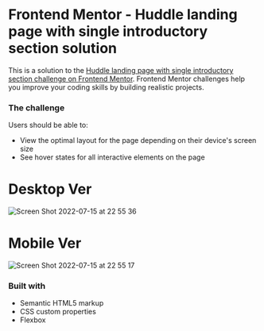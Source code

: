 # Frontend Mentor - Huddle landing page with single introductory section solution

This is a solution to the [Huddle landing page with single introductory section challenge on Frontend Mentor](https://www.frontendmentor.io/challenges/huddle-landing-page-with-a-single-introductory-section-B_2Wvxgi0). Frontend Mentor challenges help you improve your coding skills by building realistic projects.

### The challenge

Users should be able to:

- View the optimal layout for the page depending on their device's screen size
- See hover states for all interactive elements on the page

# Desktop Ver
![Screen Shot 2022-07-15 at 22 55 36](https://user-images.githubusercontent.com/25332391/179336626-12d3f484-9551-49cb-ae3c-7967c6bcf8db.png)


# Mobile Ver
![Screen Shot 2022-07-15 at 22 55 17](https://user-images.githubusercontent.com/25332391/179336627-4bcf514e-2d9a-4afc-82a0-2f80f4b342eb.png)



### Built with
- Semantic HTML5 markup
- CSS custom properties
- Flexbox

